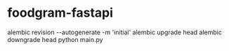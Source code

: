# foodgram-fastapi


alembic revision --autogenerate -m 'initial'
alembic upgrade head
alembic downgrade head
python main.py
